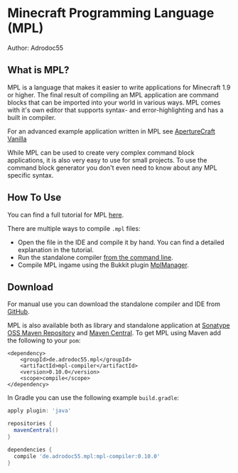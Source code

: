 Minecraft Programming Language (MPL)
====================================

Author: Adrodoc55

What is MPL?
-----------
MPL is a language that makes it easier to write applications for Minecraft 1.9 or higher.
The final result of compiling an MPL application are command blocks that can be imported into your world in various ways.
MPL comes with it's own editor that supports syntax- and error-highlighting and has a built in compiler.

For an advanced example application written in MPL see [ApertureCraft Vanilla](https://github.com/Adrodoc55/ApertureCraftVanilla)

While MPL can be used to create very complex command block applications, it is also very easy to use for small projects.
To use the command block generator you don't even need to know about any MPL specific syntax.

How To Use
----------
You can find a full tutorial for MPL [here](https://github.com/Adrodoc55/MPL/wiki/Tutorial).

There are multiple ways to compile `.mpl` files:
* Open the file in the IDE and compile it by hand. You can find a detailed explanation in the tutorial.
* Run the standalone compiler [from the command line](https://github.com/Adrodoc55/MPL/wiki/Using-MPL-from-the-command-line).
* Compile MPL ingame using the Bukkit plugin [MplManager](https://gitlab.crazyblock-network.net/BrainStone/MplManager).

Download
--------
For manual use you can download the standalone compiler and IDE from [GitHub](https://github.com/Adrodoc55/MPL/releases).

MPL is also available both as library and standalone application at [Sonatype OSS Maven Repository] and [Maven Central].
To get MPL using Maven add the following to your `pom`:
```
<dependency>
    <groupId>de.adrodoc55.mpl</groupId>
    <artifactId>mpl-compiler</artifactId>
    <version>0.10.0</version>
    <scope>compile</scope>
</dependency>
```
In Gradle you can use the following example `build.gradle`:
```gradle
apply plugin: 'java'

repositories {
  mavenCentral()
}

dependencies {
  compile 'de.adrodoc55.mpl:mpl-compiler:0.10.0'
}
```
[Sonatype OSS Maven Repository]: https://oss.sonatype.org/content/repositories/releases/de/adrodoc55/mpl
[Maven Central]: http://search.maven.org/#search|ga|1|g%3Ade.adrodoc55.mpl
